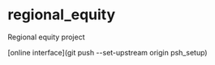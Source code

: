 # regional_equity
Regional equity project


[online interface](git push --set-upstream origin psh_setup)

